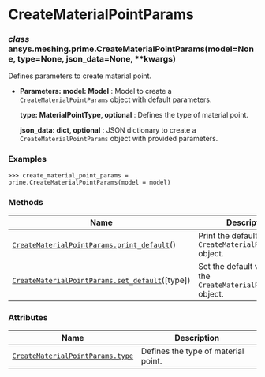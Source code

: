 # CreateMaterialPointParams



### *class* ansys.meshing.prime.CreateMaterialPointParams(model=None, type=None, json_data=None, \*\*kwargs)

Defines parameters to create material point.

* **Parameters:**
  **model: Model**
  : Model to create a `CreateMaterialPointParams` object with default parameters.

  **type: MaterialPointType, optional**
  : Defines the type of material point.

  **json_data: dict, optional**
  : JSON dictionary to create a `CreateMaterialPointParams` object with provided parameters.

### Examples

```pycon
>>> create_material_point_params = prime.CreateMaterialPointParams(model = model)
```

<!-- !! processed by numpydoc !! -->

### Methods

| Name | Description |
|-----------------------------------------------------------------------------------------------------------------------------------------------------------------------------|-------------------------------------------------------------------|
| [`CreateMaterialPointParams.print_default`](ansys.meshing.prime.CreateMaterialPointParams.print_default.md#ansys.meshing.prime.CreateMaterialPointParams.print_default)()   | Print the default values of `CreateMaterialPointParams` object.   |
| [`CreateMaterialPointParams.set_default`](ansys.meshing.prime.CreateMaterialPointParams.set_default.md#ansys.meshing.prime.CreateMaterialPointParams.set_default)([type])   | Set the default values of the `CreateMaterialPointParams` object. |

### Attributes

| Name | Description |
|------------------------------------------------------------------------------------------------------------------------------------------------|---------------------------------------|
| [`CreateMaterialPointParams.type`](ansys.meshing.prime.CreateMaterialPointParams.type.md#ansys.meshing.prime.CreateMaterialPointParams.type)   | Defines the type of material point.   |

